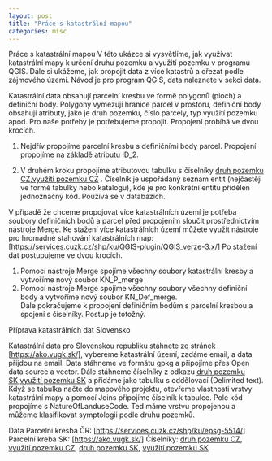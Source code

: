 ```yaml
---
layout: post
title: "Práce-s-katastrální-mapou"
categories: misc
---
```


Práce s katastrální mapou 
V této ukázce si vysvětlíme, jak využívat katastrální mapy k určení druhu pozemku a využití pozemku v programu QGIS. Dále si ukážeme, jak propojit data z více katastrů a ořezat podle zájmového území. 
Návod je pro program QGIS, data naleznete v sekci data.  

Katastrální data obsahují parcelní kresbu ve formě polygonů (ploch) a definiční body. Polygony vymezují hranice parcel v prostoru, definiční body obsahují atributy, jako je druh pozemku, číslo parcely, typ využití pozemku apod.  Pro naše potřeby je potřebujeme propojit. Propojení probíhá ve dvou krocích. 
1.	Nejdřív propojíme parcelní kresbu s definičními body parcel. Propojení propojíme na základě atributu ID_2. 

2.	V druhém kroku propojíme atributovou tabulku s číselníky [druh pozemku CZ],[využití pozemku CZ] . Číselník je uspořádaný seznam entit (nejčastěji ve formě tabulky nebo katalogu), kde je pro konkrétní entitu přidělen jednoznačný kód. Používá se v databázích. 

V případě že chceme propojovat více katastrálních území je potřeba soubory definičních bodů a parcel před propojením sloučit prostřednictvím nástroje Merge. Ke stažení více katastrálních území můžete využít nástroje pro hromadné stahování katastrálních map: [https://services.cuzk.cz/shp/ku/QGIS-plugin/QGIS_verze-3.x/]
Po stažení dat postupujeme ve dvou krocích. 
1.	Pomocí nástroje Merge spojíme všechny soubory katastrální kresby a vytvoříme nový soubor KN_P_merge
2.	Pomocí nástroje Merge spojíme všechny soubory všechny definiční body a vytvoříme nový soubor KN_Def_merge.  
Dále pokračujeme k propojení definičním bodům s parcelní kresbou a spojení s číselníky. Postup je totožný.  

Příprava katastrálních dat Slovensko

Katastrální data pro Slovenskou republiku stáhnete ze stránek [https://ako.vugk.sk/], vybereme katastrální území, zadáme email, a data přijdou na email. Data stáhneme ve formátu gpkg a připojíme přes Open data source a vector. 
Dále stáhneme číselníky z odkazu [druh pozemku SK],[využití pozemku SK] a přidáme jako tabulku s oddělovací (Delimited text). Když se tabulka načte do mapového projektu, otevřeme vlastnosti vrstvy katastrální mapy a pomocí Joins připojíme číselník k tabulce. Pole kód propojíme s NatureOfLanduseCode. Ted máme vrstvu propojenou a můžeme klasifikovat symptologii podle druhu pozemků. 

Data 
Parcelní kresba ČR: [https://services.cuzk.cz/shp/ku/epsg-5514/]
Parcelní kreba SK: [https://ako.vugk.sk/]
Číselníky:  [druh pozemku CZ], [využití pozemku CZ], [druh pozemku SK], [využití pozemku SK]

[https://services.cuzk.cz/shp/ku/epsg-5514/]: https://services.cuzk.cz/shp/ku/epsg-5514/
[https://ako.vugk.sk/]: https://ako.vugk.sk/
[druh pozemku CZ]: https://drive.google.com/file/d/1eGtCg2Q7FsS-N53yGb-T4afyXklpaKdQ/view?usp=share_link
[využití pozemku CZ]: https://drive.google.com/file/d/1W7rBbFG6f4Hyi4LQruPWNo-L9Dh8FmFF/view?usp=sharing
[druh pozemku SK]: https://docs.google.com/spreadsheets/d/1kKBp2r7vEgpWe1M4BubtJPpu5w0U58BkLHtDiBBe2gs/edit?usp=share_link
[využití pozemku SK]: https://docs.google.com/spreadsheets/d/1wVLpwML86pAyYdQ57Fl8E4XGL67PR78XR_ZGo8NTRKw/edit?usp=share_link
[https://services.cuzk.cz/shp/ku/QGIS-plugin/QGIS_verze-3.x/]: [https://services.cuzk.cz/shp/ku/QGIS-plugin/QGIS_verze-3.x/]










